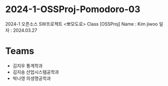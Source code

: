 # 2024-1-OSSProj-Pomodoro-03
2024-1 오픈소스 SW프로젝트 &lt;뽀모도로>
Class [OSSProj]
Name : Kim jiwoo
일자 : 2024.03.27

# Teams
- 김지우 통계학과
- 김지송 산업시스템공학과
- 박나영 의생명공학과
